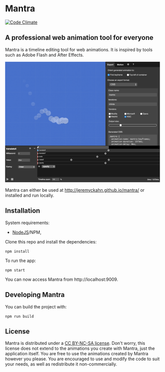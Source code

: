 # Mantra

[![Code Climate](https://codeclimate.com/github/jeremyckahn/mantra/badges/gpa.svg)](https://codeclimate.com/github/jeremyckahn/mantra)

## A professional web animation tool for everyone

Mantra is a timeline editing tool for web animations.  It is inspired by tools such as Adobe Flash and After Effects.

![Mantra screenshot](img/screenshot.png)

Mantra can either be used at http://jeremyckahn.github.io/mantra/ or installed and run locally.

## Installation

System requirements:

* [NodeJS](http://nodejs.org/)/NPM,

Clone this repo and install the dependencies:

````
npm install
````

To run the app:

````
npm start
````

You can now access Mantra from http://localhost:9009.

## Developing Mantra

You can build the project with:

````
npm run build
````

## License

Mantra is distributed under a [CC BY-NC-SA license](http://creativecommons.org/licenses/by-nc-sa/4.0/legalcode).  Don't worry, this license does not extend to the animations you create with Mantra, just the application itself.  You are free to use the animations created by Mantra however you please.  You are encouraged to use and modify the code to suit your needs, as well as redistribute it non-commercially.
